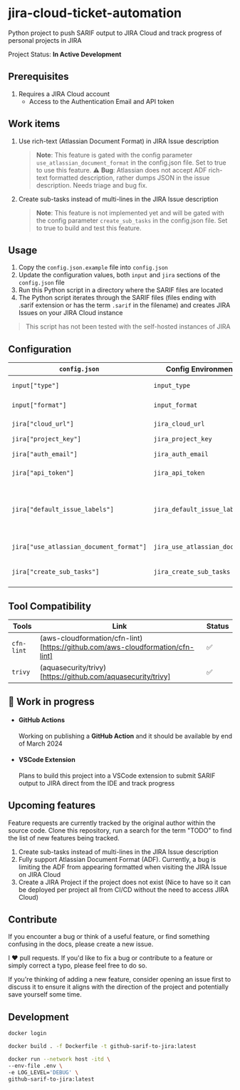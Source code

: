 # jira-cloud-ticket-automation

Python project to push SARIF output to JIRA Cloud and track progress of personal projects in JIRA

Project Status: **In Active Development**

## Prerequisites

1. Requires a JIRA Cloud account
    - Access to the Authentication Email and API token

## Work items

1. Use rich-text (Atlassian Document Format) in JIRA Issue description

    > **Note**: This feature is gated with the config parameter `use_atlassian_document_format` in the config.json file. Set to true to use this feature.
    :warning: **Bug**: Atlassian does not accept ADF rich-text formatted description, rather dumps JSON in the issue description. Needs triage and bug fix.

2. Create sub-tasks instead of multi-lines in the JIRA Issue description

    > **Note**: This feature is not implemented yet and will be gated with the config parameter `create_sub_tasks` in the config.json file. Set to true to build and test this feature.

## Usage

1. Copy the `config.json.example` file into `config.json`
2. Update the configuration values, both `input` and `jira` sections of the `config.json` file
3. Run this Python script in a directory where the SARIF files are located
4. The Python script iterates through the SARIF files (files ending with .sarif extension or has the term `.sarif` in the filename) and creates JIRA Issues on your JIRA Cloud instance

> This script has not been tested with the self-hosted instances of JIRA

## Configuration

| `config.json` | Config Environment variable | Description |
|---------------|-----------------------------|-------------|
| `input["type"]` | `input_type` | Supported SARIF input types: `file`|
| `input["format"]` | `input_format` | Supported SARIF format: `sarif` |
| `jira["cloud_url"]` | `jira_cloud_url` | JIRA Cloud URL: `https://XXXX.atlassian.net/` |
| `jira["project_key"]` | `jira_project_key` | JIRA Project Key: `PROJ-XYZ` |
| `jira["auth_email"]` | `jira_auth_email` | Authentication Email: `test@example.com` |
| `jira["api_token"]` | `jira_api_token` | API token: `<INSERT-YOUR-JIRA-CLOUD-API-TOKEN>` |
| `jira["default_issue_labels"]` | `jira_default_issue_labels` | For config.json - `["Label1","Label2"]`. For config environment variables, we use comma-separated string like `Label1,Label2` |
| `jira["use_atlassian_document_format"]` | `jira_use_atlassian_document_format` |  Unsupported yet on JIRA Cloud. Defaults to `false`. |
| `jira["create_sub_tasks"]` | `jira_create_sub_tasks` | Placeholder. Feature yet to be developed. Defaults to `false`. |

## Tool Compatibility

| Tools | Link | Status |
|-------|------|--------|
| `cfn-lint` | (aws-cloudformation/cfn-lint)[https://github.com/aws-cloudformation/cfn-lint] | :white_check_mark: |
| `trivy` | (aquasecurity/trivy)[https://github.com/aquasecurity/trivy] | :white_check_mark: |


## :construction: Work in progress 

- #### GitHub Actions

    Working on publishing a **GitHub Action** and it should be available by end of March 2024

- #### VSCode Extension

    Plans to build this project into a VSCode extension to submit SARIF output to JIRA direct from the IDE and track progress

## Upcoming features

Feature requests are currently tracked by the original author within the source code. Clone this repository, run a search for the term "TODO" to find the list of new features being tracked.

1. Create sub-tasks instead of multi-lines in the JIRA Issue description
2. Fully support Atlassian Document Format (ADF). Currently, a bug is limiting the ADF from appearing formatted when visiting the JIRA Issue on JIRA Cloud 
3. Create a JIRA Project if the project does not exist (Nice to have so it can be deployed per project all from CI/CD without the need to access JIRA Cloud)

## Contribute

If you encounter a bug or think of a useful feature, or find something confusing in the docs, please create a new issue.

I ♥️ pull requests. If you'd like to fix a bug or contribute to a feature or simply correct a typo, please feel free to do so.

If you're thinking of adding a new feature, consider opening an issue first to discuss it to ensure it aligns with the direction of the project and potentially save yourself some time.

## Development

```sh
docker login
```
```sh
docker build . -f Dockerfile -t github-sarif-to-jira:latest
```

```sh
docker run --network host -itd \
--env-file .env \
-e LOG_LEVEL='DEBUG' \
github-sarif-to-jira:latest
```